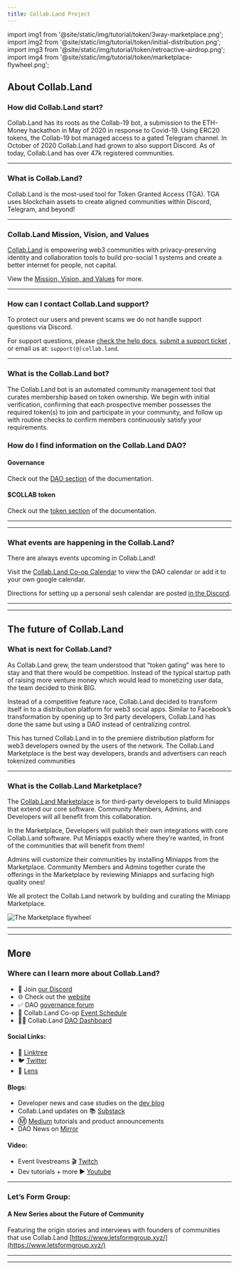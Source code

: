 ```yaml
---
title: Collab.Land Project
---
```


import img1 from '@site/static/img/tutorial/token/3way-marketplace.png';
import img2 from '@site/static/img/tutorial/token/initial-distribution.png';
import img3 from '@site/static/img/tutorial/token/retroactive-airdrop.png';
import img4 from '@site/static/img/tutorial/token/marketplace-flywheel.png';

## About Collab.Land

### How did Collab.Land start?

Collab.Land has its roots as the Collab-19 bot, a submission to the ETH-Money hackathon in May of 2020 in response to Covid-19. Using ERC20 tokens, the Collab-19 bot managed access to a gated Telegram channel. In October of 2020 Collab.Land had grown to also support Discord. As of today, Collab.Land has over 47k registered communities.

---

### **What is Collab.Land?**

Collab.Land is the most-used tool for Token Granted Access (TGA). TGA uses blockchain assets to create aligned communities within Discord, Telegram, and beyond!

---

### Collab.Land Mission, Vision, and Values

[Collab.Land](https://collab.land) is empowering web3 communities with privacy-preserving identity and collaboration tools to build pro-social 1 systems and create a better internet for people, not capital.

View the [Mission, Vision, and Values](https://gov.collab.land/t/collab-land-mission-vision-and-values/28) for more.  

---

### How can I contact Collab.Land support?

To protect our users and prevent scams we do not handle support questions via Discord.

For support questions, please [check the help docs](../intro), [submit a support ticket](https://collabland.freshdesk.com/support/tickets/new) , or email us at: `support(@)collab.land`.

---

### What is the Collab.Land bot?

The Collab.Land bot is an automated community management tool that curates membership based on token ownership. We begin with initial verification, confirming that each prospective member possesses the required token(s) to join and participate in your community, and follow up with routine checks to confirm members continuously satisfy your requirements.

### How do I find information on the Collab.Land DAO?

#### Governance

Check out the [DAO section](../../dao/intro) of the documentation.

#### $COLLAB token

Check out the [token section](../../dao/token/token_overview) of the documentation.

---

---

### What events are happening in the Collab.Land?

There are always events upcoming in Collab.Land!

Visit the [Collab.Land Co-op Calendar](https://app.charmverse.io/collabland/page-263710674448123) to view the DAO calendar or add it to your own google calendar.

Directions for setting up a personal sesh calendar are posted [in the Discord](https://discord.com/channels/904119310702772254/904246998847352842/1087506910812581918).

---

---

## The future of Collab.Land

### What is next for Collab.Land?

As Collab.Land grew, the team understood that “token gating” was here to stay and that there would be competition. Instead of the typical startup path of raising more venture money which would lead to monetizing user data, the team decided to think BIG.

Instead of a competitive feature race, Collab.Land decided to transform itself in to a distribution platform for web3 social apps. Similar to Facebook’s transformation by opening up to 3rd party developers, Collab.Land has done the same but using a DAO instead of centralizing control.

This has turned Collab.Land in to the premiere distribution platform for web3 developers owned by the users of the network. The Collab.Land Marketplace is the best way developers, brands and advertisers can reach tokenized communities

---

### What is the Collab.Land Marketplace?

The [Collab.Land Marketplace](https://collabland.mirror.xyz/1CpoxkVSzkCrIJ6vkTqqvD9xmLyiWEyng6gAXDtFB7g) is for third-party developers to build Miniapps that extend our core software. Community Members, Admins, and Developers will all benefit from this collaboration.

In the Marketplace, Developers will publish their own integrations with core Collab.Land software. Put Miniapps exactly where they’re wanted, in front of the communities that will benefit from them!

Admins will customize their communities by installing Miniapps from the Marketplace. Community Members and Admins together curate the offerings in the Marketplace by reviewing Miniapps and surfacing high quality ones!

We all protect the Collab.Land network by building and curating the Miniapp Marketplace.

  <div class="text--center">
    <img  src={img1} alt="The Marketplace flywheel" />
  </div>

---

---

## More

### **Where can I learn more about Collab.Land?**

- 👾 Join [our Discord](https://discord.gg/collabland)
- 🌐 Check out the [website](https://collab.land)
- ✅ DAO [governance forum](https://gov.collab.land/)
- 📆 Collab.Land Co-op [Event Schedule](https://app.charmverse.io/collabland/page-263710674448123)
- 👩‍💻 Collab.Land [DAO Dashboard](https://collabland.nodeblocks.io/)

#### **Social Links:**

- 🌲 [Linktree](https://linktr.ee/collab_land_)
- 🐦 [Twitter](https://twitter.com/Collab_Land_)
- 🌱 [Lens](https://www.lensfrens.xyz/collab_land.lens)

#### **Blogs:**

- Developer news and case studies on the [dev blog](https://docs.collab.land/blog)
- Collab.Land updates on 📚 [Substack](https://collabland.substack.com/)
- Ⓜ [Medium](https://medium.com/collab-land) tutorials and product announcements
- DAO News on [Mirror](https://collabland.mirror.xyz/)

#### **Video:**

- Event livestreams
🎬 [Twitch](https://www.twitch.tv/collabland)
- Dev tutorials + more
▶ [Youtube](https://www.youtube.com/channel/UCmyt5i7JmBPd03r2eJ-EaMA)

---

### Let’s Form Group:

#### A New Series about the Future of Community

Featuring the origin stories and interviews with founders of communities that use Collab.Land
[https://www.letsformgroup.xyz/](https://www.letsformgroup.xyz/)

---

---
